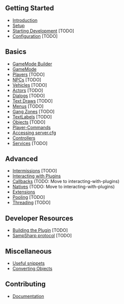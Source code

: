 Getting Started
---------------
- [Introduction](introduction)
- [Setup](setup)
- [Starting Development](starting-development) [TODO]
- [Configuration](configuration) [TODO]
<!-- [Upgrade Guide](upgrade-guide) [TODO] -->

Basics
------
- [GameMode Builder](gamemode-builder)
- [GameMode](gamemode)
- [Players](players) [TODO]
- [NPCs](npcs) [TODO]
- [Vehicles](vehicles) [TODO]
- [Actors](actors) [TODO]
- [Dialogs](dialogs) [TODO]
- [Text Draws](textdraws) [TODO]
- [Menus](menus) [TODO]
- [Gang Zones](gangzones) [TODO]
- [TextLabels](text-labels) [TODO]
- [Objects](objects) [TODO]
- [Player-Commands](player-commands)
- [Accessing server.cfg](accessing-server.cfg)
- [Controllers](controllers)
- [Services](services) [TODO]

Advanced
--------
- [Intermissions](intermissions) [TODO]
- [Interacting with Plugins](interacting-with-plugins)
- [Callbacks](callbacks) (TODO: Move to interacting-with-plugins)
- [Natives](natives) (TODO: Move to interacting-with-plugins)
- [Extensions](extensions)
- [Pooling](pooling) [TODO]
- [Threading](threading) [TODO]

Developer Resources
-------------------
- [Building the Plugin](building-the-plugin) [TODO]
- [SampSharp protocol](sampsharp-protocol) [TODO]

Miscellaneous 
-------------
- [Useful snippets](useful-snippets)
- [Converting Objects](converting-objects)

Contributing
------------
- [Documentation](documentation)
